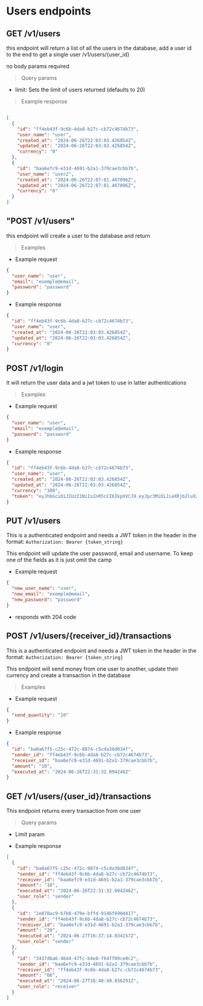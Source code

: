 # Users endpoints

## GET /v1/users

this endpoint will return a list of all the users in the database, add a user id to the end to get a single user /v1/users/{user_id}

no body params required

> Query params

- limit: Sets the limit of users returned (defaults to 20)

> Example response

```json

[
  {
    "id": "ff4eb43f-9c6b-4da8-b27c-cb72c4674b73",
    "user_name": "user",
    "created_at": "2024-06-26T22:03:03.426854Z",
    "updated_at": "2024-06-26T22:03:03.426854Z",
    "currency": "0"
  },
  {
    "id": "baa6efc9-e31d-4691-b2a1-379cae3cbb7b",
    "user_name": "user2",
    "created_at": "2024-06-26T22:07:01.467096Z",
    "updated_at": "2024-06-26T22:07:01.467096Z",
    "currency": "0"
  }
]

```

## "POST /v1/users"

this endpoint will create a user to the database and return

> Examples

- Example request

```json
{
  "user_name": "user",
  "email": "exemple@email",
  "password": "password"
}
```

- Example response

```json
{
  "id": "ff4eb43f-9c6b-4da8-b27c-cb72c4674b73",
  "user_name": "user",
  "created_at": "2024-06-26T22:03:03.426854Z",
  "updated_at": "2024-06-26T22:03:03.426854Z",
  "currency": "0"
}
```

## POST /v1/login

It will return the user data and a jwt token to use in latter authentications

> Examples

- Example request

```json
{
  "user_name": "user",
  "email": "exemple@email",
  "password": "password"
}
```

- Example response

```json
{
  "id": "ff4eb43f-9c6b-4da8-b27c-cb72c4674b73",
  "user_name": "user",
  "created_at": "2024-06-26T22:03:03.426854Z",
  "updated_at": "2024-06-26T22:03:03.426854Z",
  "currency": "100",
  "token": "eyJhbGciOiJIUzI1NiIsInR5cCI6IkpXVCJ9.eyJpc3MiOiJiaXRjb2luX2FwaSIsInN1YiI6ImZmNGViNDNmLTljNmItNGRhOC1iMjdjLWNiNzJjNDY3NGI3MyIsImV4cCI6MTcxOTQ2ODg0OSwiaWF0IjoxNzE5NDQwMDQ5fQ.2Dbdk30ijIk7KA0Vz2v4bd0J1l2rN5SATcfKz2u5TvI"
}
```

## PUT /v1/users

This is a authenticated endpoint and needs a JWT token in the header in the format: `Authorization: Bearer {token_string}`

This endpoint will update the user password, email and username. To keep one of the fields as it is just omit the camp

- Example request

```json
{
  "new_user_name": "user",
  "new_email": "exemple@email",
  "new_password": "password"
}
```

- responds with 204 code

## POST /v1/users/{receiver_id}/transactions

This is a authenticated endpoint and needs a JWT token in the header in the format: `Authorization: Bearer {token_string}`

This endpoint will send money from one user to another, update their currency and create a transaction in the database

> Examples

- Example request

```json
{
  "send_quantity": "10"
}
```

- Example response

```json
{
  "id": "ba0a67f5-c25c-472c-8874-c5cda38d034f",
  "sender_id": "ff4eb43f-9c6b-4da8-b27c-cb72c4674b73",
  "receiver_id": "baa6efc9-e31d-4691-b2a1-379cae3cbb7b",
  "amount": "10",
  "executed_at": "2024-06-26T22:31:32.094246Z"
}
```

## GET /v1/users/{user_id}/transactions

This endpoint returns every transaction from one user 

> Query params

- Limit param

- Example response

```json
[
  {
    "id": "ba0a67f5-c25c-472c-8874-c5cda38d034f",
    "sender_id": "ff4eb43f-9c6b-4da8-b27c-cb72c4674b73",
    "receiver_id": "baa6efc9-e31d-4691-b2a1-379cae3cbb7b",
    "amount": "10",
    "executed_at": "2024-06-26T22:31:32.094246Z",
    "user_role": "sender"
  },
  {
    "id": "2e878ac9-b7b8-479e-bffd-9146f690d417",
    "sender_id": "ff4eb43f-9c6b-4da8-b27c-cb72c4674b73",
    "receiver_id": "baa6efc9-e31d-4691-b2a1-379cae3cbb7b",
    "amount": "20",
    "executed_at": "2024-06-27T16:37:14.034157Z",
    "user_role": "sender"
  },
  {
    "id": "3437d6a6-46d4-47fc-b4e8-f64ff09ce0c2",
    "sender_id": "baa6efc9-e31d-4691-b2a1-379cae3cbb7b",
    "receiver_id": "ff4eb43f-9c6b-4da8-b27c-cb72c4674b73",
    "amount": "66",
    "executed_at": "2024-06-27T16:40:49.036291Z",
    "user_role": "receiver"
  }
]
```
